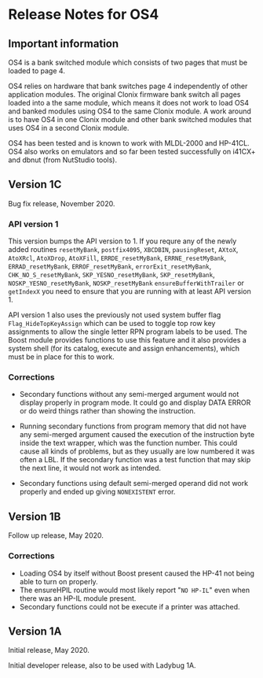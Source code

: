 # Release Notes for OS4

## Important information

OS4 is a bank switched module which consists of two pages that must be
loaded to page 4.

OS4 relies on hardware that bank switches page 4 independently of other
application modules. The original Clonix firmware bank switch all
pages loaded into a the same module, which means it does not work to
load OS4 and banked modules using OS4 to the same Clonix module.
A work around is to have OS4 in one Clonix module and other bank
switched modules that uses OS4 in a second Clonix module.

OS4 has been tested and is known to work with MLDL-2000 and HP-41CL.
OS4 also works on emulators and so far been tested successfully on
i41CX+ and dbnut (from NutStudio tools).

## Version 1C

Bug fix release, November 2020.

### API version 1

This version bumps the API version to 1. If you requre any of the newly
added routines `resetMyBank`, `postfix4095`, `XBCDBIN`,
`pausingReset`, `AXtoX`, `AtoXRcl`, `AtoXDrop`, `AtoXFill`,
`ERRDE_resetMyBank`, `ERRNE_resetMyBank`, `ERRAD_resetMyBank`,
`ERROF_resetMyBank`, `errorExit_resetMyBank`, `CHK_NO_S_resetMyBank`,
`SKP_YESNO_resetMyBank`, `SKP_resetMyBank`, `NOSKP_YESNO_resetMyBank`,
`NOSKP_resetMyBank` `ensureBufferWithTrailer` or `getIndexX` you need
to ensure that you are running with at least API version 1.

API version 1 also uses the previously not used system buffer flag
`Flag_HideTopKeyAssign` which can be used to toggle top row key
assignments to allow the single letter RPN program labels to be
used. The Boost module provides functions to use this feature and it
also provides a system shell (for its catalog, execute and assign
enhancements), which must be in place for this to work.

### Corrections

* Secondary functions without any semi-merged argument would not
  display properly in program mode. It could go and display DATA ERROR
  or do weird things rather than showing the instruction.

* Running secondary functions from program memory that did not have
  any semi-merged argument caused the execution of the instruction
  byte inside the text wrapper, which was the function number. This
  could cause all kinds of problems, but as they usually are low
  numbered it was often a LBL. If the secondary function was a test
  function that may skip the next line, it would not work as intended.

* Secondary functions using default semi-merged operand did not work
  properly and ended up giving `NONEXISTENT` error.

## Version 1B

Follow up release, May 2020.

### Corrections

* Loading OS4 by itself without Boost present caused the HP-41 not
  being able to turn on properly.
* The ensureHPIL routine would most likely report "`NO HP-IL`" even
  when there was an HP-IL module present.
* Secondary functions could not be execute if a printer was attached.

## Version 1A

Initial release, May 2020.

Initial developer release, also to be used with Ladybug 1A.

